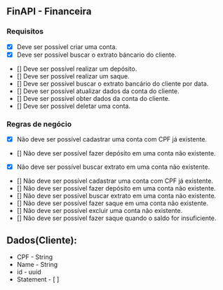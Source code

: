 ## FinAPI - Financeira

### Requisitos

- [X] Deve ser possível criar uma conta.
- [X] Deve ser possível buscar o extrato báncario do cliente.
- [] Deve ser possível realizar um depósito.
- [] Deve ser possível realizar um saque.
- [] Deve ser possível buscar o extrato bancário do cliente por data.
- [] Deve ser possível atualizar dados da conta do cliente.
- [] Deve ser possível obter dados da conta do cliente.
- [] Deve ser possível deletar uma conta.

### Regras de negócio

- [X] Não deve ser possível cadastrar uma conta com CPF já existente.
- [] Não deve ser possível fazer depósito em uma conta não existente.
- [X] Não deve ser possível buscar extrato em uma conta não existente.
- [] Não deve ser possível cadastrar uma conta com CPF já existente.
- [] Não deve ser possível fazer depósito em uma conta não existente.
- [] Não deve ser possível buscar extrato em uma conta não existente.
- [] Não deve ser possível fazer saque em uma conta não existente.
- [] Não deve ser possível excluir uma conta não existente.
- [] Não deve ser possível fazer saque quando o saldo for insuficiente.


## Dados(Cliente):
 -  CPF - String
 -  Name - String
 -  id - uuid
 -  Statement - [ ]

